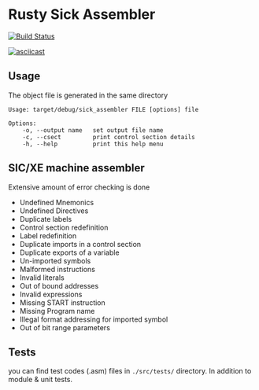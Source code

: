# Rusty Sick Assembler

[![Build Status](https://travis-ci.org/oddcoder/sickassembler.svg?branch=master)](https://travis-ci.org/oddcoder/sickassembler)

[![asciicast](https://asciinema.org/a/ixqOAryrJIV9meksHwpR7T30F.svg)](https://asciinema.org/a/ixqOAryrJIV9meksHwpR7T30F)

## Usage
The object file is generated in the same directory

```shell
Usage: target/debug/sick_assembler FILE [options] file

Options:
    -o, --output name   set output file name
    -c, --csect         print control section details
    -h, --help          print this help menu
```
## SIC/XE machine assembler

Extensive amount of error checking is done
- Undefined Mnemonics
- Undefined Directives
- Duplicate labels
- Control section redefinition
- Label redefinition
- Duplicate imports in a control section
- Duplicate exports of a variable
- Un-imported symbols
- Malformed instructions
- Invalid literals
- Out of bound addresses
- Invalid expressions
- Missing START instruction
- Missing Program name
- Illegal format addressing for imported symbol
- Out of bit range parameters

## Tests
you can find test codes (.asm) files in `./src/tests/` directory. In addition to module & unit tests.
